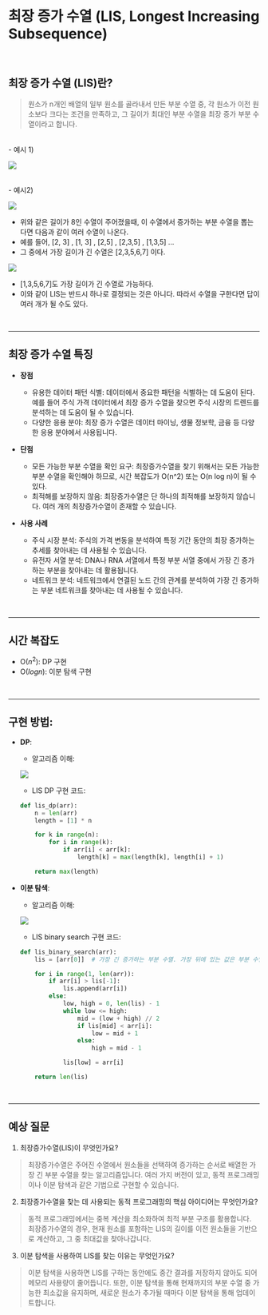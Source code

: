 # 최장 증가 수열 (LIS, Longest Increasing Subsequence)

<br>

## 최장 증가 수열 (LIS)란?
> 원소가 n개인 배열의 일부 원소를 골라내서 만든 부분 수열 중, 각 원소가 이전 원소보다
  크다는 조건을 만족하고, 그 길이가 최대인 부분 수열을 최장 증가 부분 수열이라고 합니다.

<br>
- 예시 1)

![](https://img1.daumcdn.net/thumb/R1280x0/?scode=mtistory2&fname=https%3A%2F%2Fblog.kakaocdn.net%2Fdn%2FdTXGdh%2FbtrW6pJ3gRV%2Fi42ghmOwyGiMh0lghwRrj1%2Fimg.png)

<br>
- 예시2)

![](https://img1.daumcdn.net/thumb/R1280x0/?scode=mtistory2&fname=https%3A%2F%2Fblog.kakaocdn.net%2Fdn%2FNJydP%2FbtqDyMSpdCb%2F2DtvIYX4K1lOEj9AcL0PiK%2Fimg.png)

  - 위와 같은 길이가 8인 수열이 주어졌을때, 이 수열에서 증가하는 부분 수열을 뽑는다면 다음과 같이 여러 수열이 나온다.
  - 예를 들어, [2, 3] , [1, 3] , [2,5] , [2,3,5] , [1,3,5] ...
  - 그 중에서 가장 길이가 긴 수열은 [2,3,5,6,7] 이다.

![](https://img1.daumcdn.net/thumb/R1280x0/?scode=mtistory2&fname=https%3A%2F%2Fblog.kakaocdn.net%2Fdn%2FLCJDO%2FbtqDDwthCoN%2FZw3iyGPwYo1PLg3rqIOZG0%2Fimg.png)

  - [1,3,5,6,7]도 가장 길이가 긴 수열로 가능하다.
  - 이와 같이 LIS는 반드시 하나로 결정되는 것은 아니다. 따라서 수열을 구한다면 답이 여러 개가 될 수도 있다.

<br>

---
## 최장 증가 수열 특징

 - **장점**
    - 유용한 데이터 패턴 식별: 데이터에서 중요한 패턴을 식별하는 데 도움이 된다. 예를 들어 주식 가격 데이터에서 최장 증가 수열을 찾으면 주식 시장의 트렌드를 분석하는 데 도움이 될 수 있습니다.
    - 다양한 응용 분야: 최장 증가 수열은 데이터 마이닝, 생물 정보학, 금융 등 다양한 응용 분야에서 사용됩니다.

 - **단점**
    - 모든 가능한 부분 수열을 확인 요구: 최장증가수열을 찾기 위해서는 모든 가능한 부분 수열을 확인해야 하므로, 시간 복잡도가 O(n^2) 또는 O(n log n)이 될 수 있다.
    - 최적해를 보장하지 않음: 최장증가수열은 단 하나의 최적해를 보장하지 않습니다. 여러 개의 최장증가수열이 존재할 수 있습니다.

 - **사용 사례**
    - 주식 시장 분석: 주식의 가격 변동을 분석하여 특정 기간 동안의 최장 증가하는 추세를 찾아내는 데 사용될 수 있습니다.
    - 유전자 서열 분석: DNA나 RNA 서열에서 특정 부분 서열 중에서 가장 긴 증가하는 부분을 찾아내는 데 활용됩니다.
    - 네트워크 분석: 네트워크에서 연결된 노드 간의 관계를 분석하여 가장 긴 증가하는 부분 네트워크를 찾아내는 데 사용될 수 있습니다.

<br>

---

## 시간 복잡도

  - O($n^2$): DP 구현
  - O($logn$): 이분 탐색 구현

<br>

---

## 구현 방법:
- **DP**:

   - 알고리즘 이해:
   
  ![](https://img1.daumcdn.net/thumb/R1280x0/?scode=mtistory2&fname=https%3A%2F%2Fblog.kakaocdn.net%2Fdn%2FxGQTQ%2FbtrXcete2DA%2FDXiloyyufxzEPgYCoOD2k0%2Fimg.png)

  - LIS DP 구현 코드:

  ```python
  def lis_dp(arr):
      n = len(arr)
      length = [1] * n

      for k in range(n):
          for i in range(k):
              if arr[i] < arr[k]:
                  length[k] = max(length[k], length[i] + 1)

      return max(length)
  ```
- **이분 탐색**:

    - 알고리즘 이해:

   ![](https://img1.daumcdn.net/thumb/R1280x0/?scode=mtistory2&fname=https%3A%2F%2Fblog.kakaocdn.net%2Fdn%2FnY2va%2FbtrXg3ywIgu%2FaK8qmC1Ht0aBuEnkW7rhTK%2Fimg.png)

   - LIS binary search 구현 코드:

   ```python
   def lis_binary_search(arr):
       lis = [arr[0]]  # 가장 긴 증가하는 부분 수열. 가장 뒤에 있는 값은 부분 수열 중 가장 최댓값

       for i in range(1, len(arr)):
           if arr[i] > lis[-1]:
               lis.append(arr[i])
           else:
               low, high = 0, len(lis) - 1
               while low <= high:
                   mid = (low + high) // 2
                   if lis[mid] < arr[i]:
                       low = mid + 1
                   else:
                       high = mid - 1

               lis[low] = arr[i]

       return len(lis)
   ```

<br>

---

## 예상 질문

1. 최장증가수열(LIS)이 무엇인가요?
> 최장증가수열은 주어진 수열에서 원소들을 선택하여 증가하는 순서로 배열한 가장 긴 부분 수열을 찾는 알고리즘입니다. 여러 가지 버전이 있고, 동적 프로그래밍이나 이분 탐색과 같은 기법으로 구현할 수 있습니다.

2. 최장증가수열을 찾는 데 사용되는 동적 프로그래밍의 핵심 아이디어는 무엇인가요?
> 동적 프로그래밍에서는 중복 계산을 최소화하여 최적 부분 구조를 활용합니다. 최장증가수열의 경우, 현재 원소를 포함하는 LIS의 길이를 이전 원소들을 기반으로 계산하고, 그 중 최대값을 찾아나갑니다.

3. 이분 탐색을 사용하여 LIS를 찾는 이유는 무엇인가요?
> 이분 탐색을 사용하면 LIS를 구하는 동안에도 중간 결과를 저장하지 않아도 되어 메모리 사용량이 줄어듭니다. 또한, 이분 탐색을 통해 현재까지의 부분 수열 중 가능한 최소값을 유지하며, 새로운 원소가 추가될 때마다 이분 탐색을 통해 업데이트합니다.
